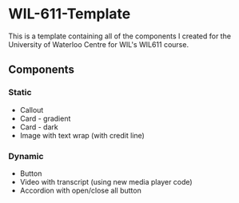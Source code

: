 # WIL-611-Template
This is a template containing all of the components I created for the University of Waterloo Centre for WIL's WIL611 course.

## Components

### Static
* Callout
* Card - gradient
* Card - dark
* Image with text wrap (with credit line)

### Dynamic
* Button
* Video with transcript (using new media player code)
* Accordion with open/close all button
